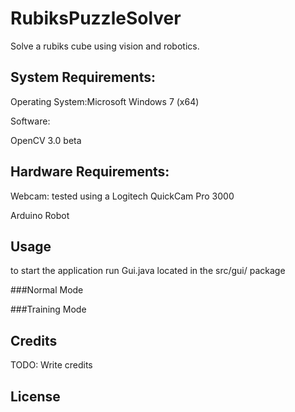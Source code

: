# RubiksPuzzleSolver
Solve a rubiks cube using vision and robotics. 

## System Requirements: 

Operating System:Microsoft Windows 7 (x64)

Software:

OpenCV 3.0 beta
 
## Hardware Requirements: 

Webcam: tested using a Logitech QuickCam Pro 3000 

Arduino Robot

## Usage

to start the application run Gui.java located in the src/gui/ package

###Normal Mode

###Training Mode

## Credits

TODO: Write credits

## License